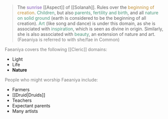 > The <span style="color:rgb(134, 93, 187)">sunrise</span> [[Aspect]] of [[Solanah]]. Rules over the <span style="color:rgb(193, 145, 56)">beginning of creation</span>. <span style="color:rgb(79, 151, 125)">Children</span>, but also <span style="color:rgb(79, 151, 125)">parents</span>, <span style="color:rgb(79, 151, 125)">fertility and birth</span>, and all <span style="color:rgb(79, 151, 125)">nature on solid ground</span> (earth is considered to be the beginning of all creation). <span style="color:rgb(79, 151, 125)">Art</span> (like song and dance) is under this domain, as she is associated with <span style="color:rgb(79, 151, 125)">inspiration</span>, which is seen as divine in origin. Similarly, she is also associated with <span style="color:rgb(79, 151, 125)">beauty</span>, an extension of nature and art. <span style="color:rgb(125, 125, 125)">(Faeaniya is referred to with she/fae in Common)</span>

<span style="color:rgb(125, 125, 125)">Faeaniya covers the following [[Cleric]] domains:</span>
- Light
- Life
- **Nature**

<span style="color:rgb(125, 125, 125)">People who might worship Faeaniya include:</span>
- Farmers
- [[Druid|Druids]]
- Teachers
- Expectant parents
- Many artists



